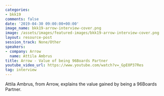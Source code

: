 ```yaml
---
categories:
- bkk19
comments: false
date: '2019-04-30 09:00:00+00:00'
image_name: bkk19-arrow-interview-cover.png
image: /assets/images/featured-images/bkk19-arrow-interview-cover.png
layout: resource-post
session_track: None/Other
speakers:
- company: Arrow
  name: Attila Ambrus
title: Arrow - Value of being 96Boards Partner
youtube_video_url: https://www.youtube.com/watch?v=_GpE0P37Res
tag: interview
---
```


Attila Ambrus, from Arrow, explains the value gained by being a 96Boards Partner.